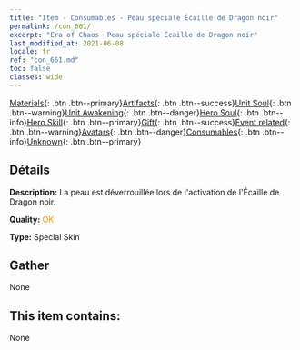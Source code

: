 ```yaml
---
title: "Item - Consumables - Peau spéciale Écaille de Dragon noir"
permalink: /con_661/
excerpt: "Era of Chaos  Peau spéciale Écaille de Dragon noir"
last_modified_at: 2021-06-08
locale: fr
ref: "con_661.md"
toc: false
classes: wide
---
```

 [Materials](/ItemsFR/){: .btn .btn--primary}[Artifacts](/ItemsFR/Artifacts/){: .btn .btn--success}[Unit Soul](/ItemsFR/UnitSoul/){: .btn .btn--warning}[Unit Awakening](/ItemsFR/UnitAwakening/){: .btn .btn--danger}[Hero Soul](/ItemsFR/HeroSoul/){: .btn .btn--info}[Hero Skill](/ItemsFR/HeroSkill/){: .btn .btn--primary}[Gift](/ItemsFR/Gift/){: .btn .btn--success}[Event related](/ItemsFR/Events/){: .btn .btn--warning}[Avatars](/ItemsFR/Avatars/){: .btn .btn--danger}[Consumables](/ItemsFR/Consumables/){: .btn .btn--info}[Unknown](/ItemsFR/Unknown/){: .btn .btn--primary}

## Détails
 **Description:** La peau est déverrouillée lors de l'activation de l'Écaille de Dragon noir.

 **Quality:** <span style="color: #FF8C00">OK</span>

 **Type:** Special Skin

## Gather

  None

## This item contains:

  None


